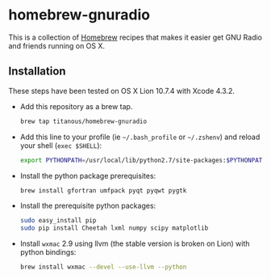 # homebrew-gnuradio

This is a collection of [Homebrew](https://github.com/mxcl/homebrew) recipes
that makes it easier get GNU Radio and friends running on OS X.

## Installation

These steps have been tested on OS X Lion 10.7.4 with Xcode 4.3.2.

- Add this repository as a brew tap.
  ```sh
  brew tap titanous/homebrew-gnuradio
  ```

- Add this line to your profile (ie `~/.bash_profile` or `~/.zshenv`) and reload
  your shell (`exec $SHELL`):
  ```sh
  export PYTHONPATH=/usr/local/lib/python2.7/site-packages:$PYTHONPATH
  ```

- Install the python package prerequisites:
  ```sh
  brew install gfortran umfpack pyqt pyqwt pygtk
  ```

- Install the prerequisite python packages:
  ```sh
  sudo easy_install pip
  sudo pip install Cheetah lxml numpy scipy matplotlib
  ```

- Install `wxmac` 2.9 using llvm (the stable version is broken on Lion) with python bindings:
  ```sh
  brew install wxmac --devel --use-llvm --python
  ```
